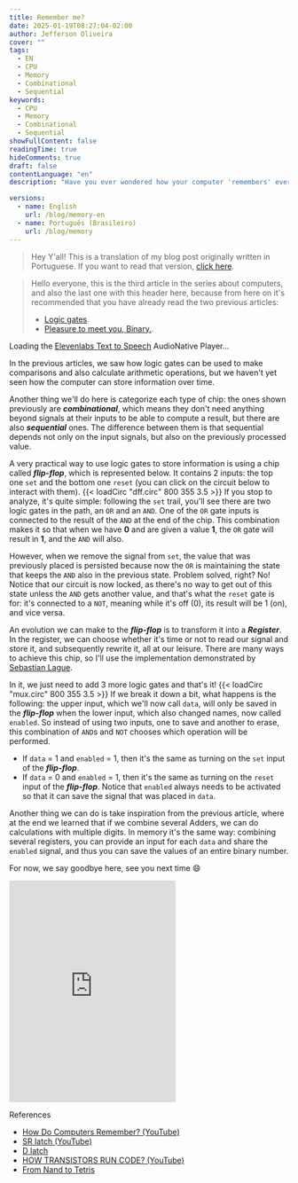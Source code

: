 ```yaml
---
title: Remember me?
date: 2025-01-19T08:27:04-02:00
author: Jefferson Oliveira
cover: ""
tags:
  - EN
  - CPU
  - Memory
  - Combinational
  - Sequential
keywords:
  - CPU
  - Memory
  - Combinational
  - Sequential
showFullContent: false
readingTime: true
hideComments: true
draft: false
contentLanguage: "en"
description: "Have you ever wondered how your computer 'remembers' everything? This article unveils the secret behind digital memory, exploring from combinational and sequential chips to the crucial role of flip-flops and registers. A fascinating journey to understand how information is stored in the heart of your machine."

versions:
  - name: English
    url: /blog/memory-en
  - name: Português (Brasileiro)
    url: /blog/memory
---
```

> Hey Y'all! This is a translation of my blog post originally written in Portuguese.
> If you want to read that version, [click here](/blog/memory/).

> Hello everyone, this is the third article in the series about computers, and also the last one with this header here, because from here on it's recommended that you have already read the two previous articles:
>
> - [Logic gates](https://jeffersonmourak.com/blog/logic-gates/).
> - [Pleasure to meet you, Binary.](https://jeffersonmourak.com/blog/the-binary/).

<div id="elevenlabs-audionative-widget" data-height="90" data-width="100%" data-frameborder="no" data-scrolling="no" data-publicuserid="2be4d6242c862832d6b47ec70f7d7daf2c9f1306c933439f7083622af43fe99f" data-playerurl="https://elevenlabs.io/player/index.html" >Loading the <a href="https://elevenlabs.io/text-to-speech" target="_blank" rel="noopener">Elevenlabs Text to Speech</a> AudioNative Player...</div><script src="https://elevenlabs.io/player/audioNativeHelper.js" type="text/javascript"></script>

In the previous articles, we saw how logic gates can be used to make comparisons and also calculate arithmetic operations, but we haven't yet seen how the computer can store information over time.

Another thing we'll do here is categorize each type of chip: the ones shown previously are ***combinational***, which means they don't need anything beyond signals at their inputs to be able to compute a result, but there are also ***sequential*** ones. The difference between them is that sequential depends not only on the input signals, but also on the previously processed value.

A very practical way to use logic gates to store information is using a chip called ***flip-flop***, which is represented below. It contains 2 inputs: the top one `set` and the bottom one `reset` (you can click on the circuit below to interact with them).
{{< loadCirc "dff.circ" 800 355 3.5 >}}
If you stop to analyze, it's quite simple: following the `set` trail, you'll see there are two logic gates in the path, an `OR` and an `AND`. One of the `OR` gate inputs is connected to the result of the `AND` at the end of the chip. This combination makes it so that when we have **0** and are given a value **1**, the `OR` gate will result in **1**, and the `AND` will also.

However, when we remove the signal from `set`, the value that was previously placed is persisted because now the `OR` is maintaining the state that keeps the `AND` also in the previous state. Problem solved, right? No! Notice that our circuit is now locked, as there's no way to get out of this state unless the `AND` gets another value, and that's what the `reset` gate is for: it's connected to a `NOT`, meaning while it's off (0), its result will be 1 (on), and vice versa.

An evolution we can make to the ***flip-flop*** is to transform it into a ***Register***. In the register, we can choose whether it's time or not to read our signal and store it, and subsequently rewrite it, all at our leisure. There are many ways to achieve this chip, so I'll use the implementation demonstrated by [Sebastian Lague](https://www.youtube.com/watch?v=I0-izyq6q5s).

In it, we just need to add 3 more logic gates and that's it!
{{< loadCirc "mux.circ" 800 355 3.5 >}}
If we break it down a bit, what happens is the following: the upper input, which we'll now call `data`, will only be saved in the ***flip-flop*** when the lower input, which also changed names, now called `enabled`. So instead of using two inputs, one to save and another to erase, this combination of `AND`s and `NOT` chooses which operation will be performed.

- If `data` = 1 and `enabled` = 1, then it's the same as turning on the `set` input of the ***flip-flop***.
- If `data` = 0 and `enabled` = 1, then it's the same as turning on the `reset` input of the ***flip-flop***.
Notice that `enabled` always needs to be activated so that it can save the signal that was placed in `data`.

Another thing we can do is take inspiration from the previous article, where at the end we learned that if we combine several Adders, we can do calculations with multiple digits. In memory it's the same way: combining several registers, you can provide an input for each `data` and share the `enabled` signal, and thus you can save the values of an entire binary number.

For now, we say goodbye here, see you next time 😄

<iframe src="https://giphy.com/embed/m9eG1qVjvN56H0MXt8" width="300px" height="400px" frameBorder="0" class="giphy-embed" allowFullScreen></iframe>

References

- [How Do Computers Remember? (YouTube)](https://www.youtube.com/watch?v=I0-izyq6q5s)
- [SR latch (YouTube)](https://www.youtube.com/watch?v=KM0DdEaY5sY)
- [D latch](https://www.youtube.com/watch?v=peCh_859q7Q)
- [HOW TRANSISTORS RUN CODE? (YouTube)](https://www.youtube.com/watch?v=HjneAhCy2N4)
- [From Nand to Tetris](https://www.nand2tetris.org/)
